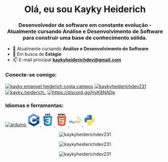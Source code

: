 
<h1 align="center">Olá, eu sou Kayky Heiderich</h1>
<h3 align="center">Desenvolvedor de software em constante evolução - Atualmente cursando Análise e Desenvolvimento de Software para construir uma base de conhecimento sólida.</h3>

- 🌱 Atualmente cursando **Análise e Desenvolvimento de Software**
- 🤝 Em busca de **Estágio**
- 📫 E-mail principal **kaykyheiderichdev@gmail.com**

<h3 align="left">Conecte-se comigo:</h3>
<p align="left">
  <a href="https://linkedin.com/in/kayky emanoel heiderich costa campos" target="blank"><img align="center" src="https://raw.githubusercontent.com/rahuldkjain/github-profile-readme-generator/master/src/images/icons/Social/linked-in-alt.svg" alt="kayky emanoel heiderich costa campos" height="30" width="40" /></a>
  <a href="https://stackoverflow.com/users/kaykyheiderichdev231" target="blank"><img align="center" src="https://raw.githubusercontent.com/rahuldkjain/github-profile-readme-generator/master/src/images/icons/Social/stack-overflow.svg" alt="kaykyheiderichdev231" height="30" width="40" /></a>
  <a href="https://instagram.com/kayky_heiderich_" target="blank"><img align="center" src="https://raw.githubusercontent.com/rahuldkjain/github-profile-readme-generator/master/src/images/icons/Social/instagram.svg" alt="kayky_heiderich_" height="30" width="40" /></a>
  <a href="https://discord.gg/https://discord.gg/HyK8NADp" target="blank"><img align="center" src="https://raw.githubusercontent.com/rahuldkjain/github-profile-readme-generator/master/src/images/icons/Social/discord.svg" alt="https://discord.gg/HyK8NADp" height="30" width="40" /></a>
</p>

<h3 align="left">Idiomas e ferramentas:</h3>
<p align="left">
  <a href="https://www.arduino.cc/" target="_blank" rel="noreferrer"> <img src="https://cdn.worldvectorlogo.com/logos/arduino-1.svg" alt="arduino" width="40" height="40"/> </a>
  <a href="https://www.w3schools.com/cpp/" target="_blank" rel="noreferrer"> <img src="https://raw.githubusercontent.com/devicons/devicon/master/icons/cplusplus/cplusplus-original.svg" alt="cplusplus" width="40" height="40"/> </a>
  <a href="https://www.w3schools.com/css/" target="_blank" rel="noreferrer"> <img src="https://raw.githubusercontent.com/devicons/devicon/master/icons/css3/css3-original-wordmark.svg" alt="css3" width="40" height="40"/> </a>
  <a href="https://www.w3.org/html/" target="_blank" rel="noreferrer"> <img src="https://raw.githubusercontent.com/devicons/devicon/master/icons/html5/html5-original-wordmark.svg" alt="html5" width="40" height="40"/> </a>
  <a href="https://www.mysql.com/" target="_blank" rel="noreferrer"> <img src="https://raw.githubusercontent.com/devicons/devicon/master/icons/mysql/mysql-original-wordmark.svg" alt="mysql" width="40" height="40"/> </a>
  <a href="https://www.python.org" target="_blank" rel="noreferrer"> <img src="https://raw.githubusercontent.com/devicons/devicon/master/icons/python/python-original.svg" alt="python" width="40" height="40"/> </a>
</p>

<p align="center">
  <img src="https://github-readme-stats.vercel.app/api/top-langs?username=kaykyheiderichdev231&show_icons=true&locale=en&layout=compact" alt="kaykyheiderichdev231" />
</p>

<p align="center">
  <img src="https://github-readme-stats.vercel.app/api?username=kaykyheiderichdev231&show_icons=true&locale=en" alt="kaykyheiderichdev231" />
</p>

<p align="center">
  <img src="https://github-readme-streak-stats.herokuapp.com/?user=kaykyheiderichdev231&" alt="kaykyheiderichdev231" />
</p>
